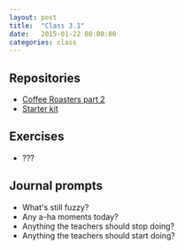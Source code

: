 ```yaml
---
layout: post
title:  "Class 3.1"
date:   2015-01-22 00:00:00
categories: class
---
```


## Repositories

* [Coffee Roasters part 2](https://github.com/tsl-html-css/Coffee/tree/Coffee-Part-Deux)
* [Starter kit](https://github.com/tsl-html-css/scaffold)

## Exercises

* ???

## Journal prompts

* What's still fuzzy?
* Any a-ha moments today?
* Anything the teachers should stop doing?
* Anything the teachers should start doing?
